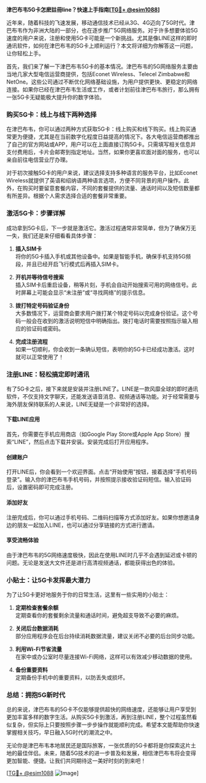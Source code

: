 **津巴布韦5G卡怎麽註冊line？快速上手指南[[TG💪+ @esim1088](https://t.me/s/esim1088)]**

近年来，随着科技的飞速发展，移动通信技术已经从3G、4G迈向了5G时代。津巴布韦作为非洲大陆的一部分，也在逐步推广5G网络服务。对于许多想要体验5G速度的用户来说，注册和使用5G卡可能是一个新挑战。尤其是像LINE这样的即时通讯软件，如何在津巴布韦的5G卡上顺利运行？本文将详细为你解答这一问题，让你轻松上手。

首先，我们来了解一下津巴布韦5G卡的基本情况。津巴布韦的5G网络服务主要由当地几家大型电信运营商提供，包括Econet Wireless、Telecel Zimbabwe和NetOne。这些公司通过不断优化网络基础设施，为用户提供更快、更稳定的网络连接。如果你已经在津巴布韦生活或工作，或者计划前往津巴布韦旅行，那么拥有一张5G卡无疑能极大提升你的数字体验。

### **购买5G卡：线上与线下两种选择**

在津巴布韦，你可以通过两种方式获取5G卡：线上购买和线下购买。线上购买通常更为便捷，尤其是在当前数字化程度日益提高的情况下。各大电信运营商都推出了自己的官方网站或APP，用户可以在上面直接订购5G卡。只需填写相关信息并支付费用后，卡片会邮寄到指定地址。当然，如果你更喜欢面对面的服务，也可以亲自前往电信营业厅办理。

对于初次接触5G卡的用户来说，建议选择支持多种语言的服务平台，比如Econet Wireless就提供了英语和绍纳语两种语言选项，方便不同背景的用户操作。此外，在购买时要留意套餐内容，不同的套餐提供的流量、通话时间以及短信数量都有所差异。根据个人需求选择合适的套餐非常重要。

### **激活5G卡：步骤详解**

成功拿到5G卡后，下一步就是激活它。激活过程通常非常简单，但为了确保万无一失，我们还是来仔细看看具体步骤：

1. **插入SIM卡**  
   将你的5G卡插入手机或其他设备中。如果是智能手机，确保手机支持5G频段，并且已经开启飞行模式后再插入SIM卡。

2. **开机并等待信号搜索**  
   插入SIM卡后重启设备，稍等片刻，手机会自动开始搜索可用的网络信号。此时屏幕上可能会显示“未注册”或“寻找网络”的提示信息。

3. **拨打特定号码验证身份**  
   大多数情况下，运营商会要求用户拨打某个特定号码以完成身份验证。这个号码一般会在收到的激活说明短信中明确指出。拨打电话时需要按照指示输入相应的验证码或密码。

4. **完成注册流程**  
   如果一切顺利，你会收到一条确认短信，表明你的5G卡已经成功激活。这时就可以正常使用了！

### **注册LINE：轻松搞定即时通讯**

有了5G卡之后，接下来就是安装并注册LINE了。LINE是一款风靡全球的即时通讯软件，不仅支持文字聊天，还能发送语音消息、视频通话等功能。对于经常需要与海外朋友保持联系的人来说，LINE无疑是一个非常好的选择。

#### **下载LINE应用**
首先，你需要在手机应用商店（如Google Play Store或Apple App Store）搜索“LINE”，然后点击下载并安装。安装完成后打开应用程序。

#### **创建账户**
打开LINE后，你会看到一个欢迎界面。点击“开始使用”按钮，接着选择“手机号码登录”。输入你的津巴布韦手机号码，并按照提示接收验证码短信。输入验证码后，设置密码即可完成注册。

#### **添加好友**
注册完成后，你可以通过手机号码、二维码扫描等方式添加好友。如果你想邀请身边的朋友一起加入LINE，也可以通过分享链接的方式进行邀请。

#### **享受流畅体验**
由于津巴布韦的5G网络速度极快，因此在使用LINE时几乎不会遇到延迟或卡顿的问题。无论是发送大文件还是进行高清视频通话，都能获得出色的体验。

### **小贴士：让5G卡发挥最大潜力**

为了让5G卡更好地服务于你的日常生活，这里有一些实用的小贴士：

1. **定期检查套餐余额**  
   定期查看你的套餐剩余流量和通话时间，避免超支导致不必要的麻烦。

2. **关闭后台数据消耗**  
   部分应用程序会在后台持续消耗数据流量，建议关闭不必要的后台同步功能。

3. **利用Wi-Fi节省流量**  
   在家中或办公室时尽量连接Wi-Fi网络，这样可以有效减少移动数据的使用。

4. **备份重要资料**  
   定期备份手机中的重要资料，以防丢失或损坏。

### **总结：拥抱5G新时代**

总的来说，津巴布韦的5G卡不仅能够提供超快的网络速度，还能够让用户享受到更加丰富多样的数字生活。从购买5G卡到激活，再到注册LINE，整个过程虽然看似复杂，但实际上只要按照步骤一步步操作就能顺利完成。希望本文能帮助你快速掌握相关技巧，早日融入5G时代的潮流之中。

无论你是津巴布韦本地居民还是国际旅客，一张优质的5G卡都将是你探索这片土地的最佳伴侣。未来，随着5G技术的进一步普及和发展，相信津巴布韦将会变得更加智能、便捷。让我们共同期待这一美好时刻的到来吧！

[[TG💪+ @esim1088](https://t.me/s/esim1088) ![Image](https://i.postimg.cc/4NQfJmqS/Snipaste-2025-05-13-00-14-12.png)]